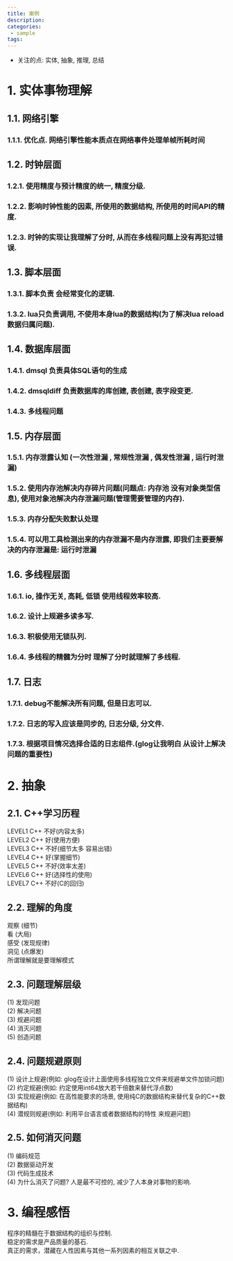 ```yaml
---
title: 案例
description:
categories:
 - sample
tags:
---
```


- 关注的点: 实体, 抽象, 推理, 总结

# 1. 实体事物理解

## 1.1. 网络引擎

### 1.1.1. 优化点. 网络引擎性能本质点在网络事件处理单帧所耗时间

## 1.2. 时钟层面

### 1.2.1. 使用精度与预计精度的统一, 精度分级.  

### 1.2.2. 影响时钟性能的因素, 所使用的数据结构, 所使用的时间API的精度.  

### 1.2.3. 时钟的实现让我理解了分时, 从而在多线程问题上没有再犯过错误.  

## 1.3. 脚本层面

### 1.3.1. 脚本负责 会经常变化的逻辑.

### 1.3.2. lua只负责调用, 不使用本身lua的数据结构(为了解决lua reload数据归属问题).

## 1.4. 数据库层面

### 1.4.1. dmsql 负责具体SQL语句的生成

### 1.4.2. dmsqldiff 负责数据库的库创建, 表创建, 表字段变更.

### 1.4.3. 多线程问题

## 1.5. 内存层面

### 1.5.1. 内存泄露认知 (一次性泄漏 , 常规性泄漏 , 偶发性泄漏 , 运行时泄漏)  

### 1.5.2. 使用内存池解决内存碎片问题(问题点: 内存池 没有对象类型信息), 使用对象池解决内存泄漏问题(管理需要管理的内存). 

### 1.5.3. 内存分配失败默认处理

### 1.5.4. 可以用工具检测出来的内存泄漏不是内存泄露, 即我们主要要解决的内存泄漏是: 运行时泄漏  

## 1.6. 多线程层面

### 1.6.1. io, 操作无关, 高耗, 低锁  使用线程效率较高.

### 1.6.2. 设计上规避多读多写.  

### 1.6.3. 积极使用无锁队列.  

### 1.6.4. 多线程的精髓为分时 理解了分时就理解了多线程.

## 1.7. 日志

### 1.7.1. debug不能解决所有问题, 但是日志可以.  

### 1.7.2. 日志的写入应该是同步的, 日志分级, 分文件.  

### 1.7.3. 根据项目情况选择合适的日志组件.(glog让我明白 从设计上解决问题的重要性)  


# 2. 抽象

## 2.1. C++学习历程
LEVEL1 C++ 不好(内容太多)  
LEVEL2 C++ 好(使用方便)  
LEVEL3 C++ 不好(细节太多 容易出错)  
LEVEL4 C++ 好(掌握细节)  
LEVEL5 C++ 不好(效率太差)  
LEVEL6 C++ 好(选择性的使用)  
LEVEL7 C++ 不好(C的回归)  

## 2.2. 理解的角度
观察 (细节)  
看 (大局)  
感受 (发现规律)  
洞见 (点爆发)  
所谓理解就是要理解模式  

## 2.3. 问题理解层级
(1) 发现问题  
(2) 解决问题  
(3) 规避问题  
(4) 消灭问题  
(5) 创造问题  

## 2.4. 问题规避原则
(1) 设计上规避(例如: glog在设计上面使用多线程独立文件来规避单文件加锁问题)  
(2) 约定规避(例如: 约定使用int64放大若干倍数来替代浮点数)  
(3) 实现规避(例如: 在高性能要求的场景, 使用纯C的数据结构来替代复杂的C++数据结构)  
(4) 潜规则规避(例如: 利用平台语言或者数据结构的特性 来规避问题)  

## 2.5. 如何消灭问题
(1) 编码规范  
(2) 数据驱动开发  
(3) 代码生成技术  
(4) 为什么消灭了问题? 人是最不可控的, 减少了人本身对事物的影响.  

# 3. 编程感悟
程序的精髓在于数据结构的组织与控制.  
稳定的需求是产品质量的基石.  
真正的需求，潜藏在人性因素与其他一系列因素的相互关联之中.  